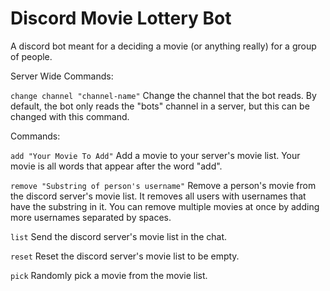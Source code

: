 # Discord Movie Lottery Bot
A discord bot meant for a deciding a movie (or anything really) for a group of people.

Server Wide Commands:

```change channel "channel-name"```
Change the channel that the bot reads. By default, the bot only reads the "bots" channel in a server, but this can be changed with this command.

Commands:

```add "Your Movie To Add"```
Add a movie to your server's movie list. Your movie is all words that appear after the word "add".

```remove "Substring of person's username"```
Remove a person's movie from the discord server's movie list. It removes all users with usernames that have the substring in it. You can remove multiple movies at once by adding more usernames separated by spaces.

```list```
Send the discord server's movie list in the chat.

```reset```
Reset the discord server's movie list to be empty.

```pick```
Randomly pick a movie from the movie list.
